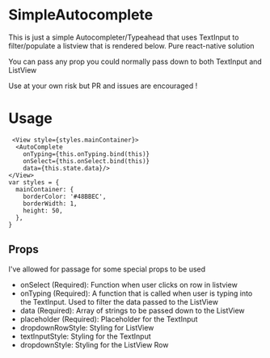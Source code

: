 # SimpleAutocomplete
This is just a simple Autocompleter/Typeahead that uses TextInput to filter/populate a listview that is rendered below. Pure react-native solution

You can pass any prop you could normally pass down to both TextInput and ListView

Use at your own risk but PR and issues are encouraged ! 

# Usage 
```
 <View style={styles.mainContainer}>
  <AutoComplete
    onTyping={this.onTyping.bind(this)}
    onSelect={this.onSelect.bind(this)}
    data={this.state.data}/>
</View>
var styles = {
  mainContainer: {
    borderColor: '#48BBEC',
    borderWidth: 1,
    height: 50,
  },
}
```
## Props
I've allowed for passage for some special props to be used
+ onSelect (Required): Function when user clicks on row in listview
+ onTyping (Required): A function that is called when user is typing into the TextInput. Used to filter the data passed to the ListView
+ data (Required): Array of strings to be passed down to the ListView
+ placeholder (Required): Placeholder for the TextInput
+ dropdownRowStyle: Styling for ListView
+ textInputStyle: Styling for the TextInput
+ dropdownStyle: Styling for the ListView Row
